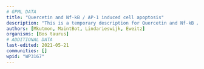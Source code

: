 ```yaml
---
# GPML DATA
title: "Quercetin and Nf-kB / AP-1 induced cell apoptosis"
description: "This is a temporary description for Quercetin and Nf-kB / AP-1 induced cell apoptosis"
authors: [Mkutmon, MaintBot, Lindarieswijk, Eweitz]
organisms: [Bos taurus]
# ADDITIONAL DATA
last-edited: 2021-05-21
communities: []
wpid: "WP3167"
---
```

